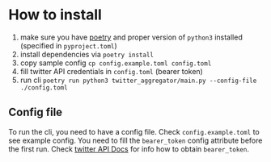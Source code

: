 # How to install

1. make sure you have [poetry](https://python-poetry.org/) and proper version of `python3` installed (specified in `pyproject.toml`)
2. install dependencies via `poetry install`
3. copy sample config `cp config.example.toml config.toml`
4. fill twitter API credentials in `config.toml` (bearer token)
5. run cli `poetry run python3 twitter_aggregator/main.py --config-file ./config.toml`

## Config file

To run the cli, you need to have a config file. Check `config.example.toml`
to see example config. You need to fill the `bearer_token` config attribute
before the first run. Check [twitter API Docs](https://developer.twitter.com/en/docs/twitter-api)
for info how to obtain `bearer_token`.
